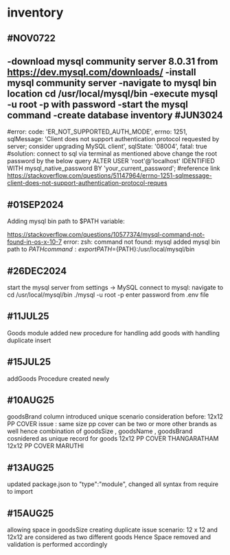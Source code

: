# inventory
#NOV0722
--------
-download mysql community server 8.0.31 from https://dev.mysql.com/downloads/
-install mysql community server
-navigate to mysql bin location cd /usr/local/mysql/bin
-execute mysql -u root -p with password
-start the mysql command
-create database inventory
#JUN3024
--------
#error:
code: 'ER_NOT_SUPPORTED_AUTH_MODE',
  errno: 1251,
  sqlMessage: 'Client does not support authentication protocol requested by server; consider upgrading MySQL client',
  sqlState: '08004',
  fatal: true
#solution:
connect to sql via terminal as mentioned above
change the root password by the below query
ALTER USER 'root'@'localhost' IDENTIFIED WITH mysql_native_password BY 'your_current_password';
#reference link
https://stackoverflow.com/questions/51147964/errno-1251-sqlmessage-client-does-not-support-authentication-protocol-reques

#01SEP2024
--------
Adding mysql bin path to $PATH variable:

https://stackoverflow.com/questions/10577374/mysql-command-not-found-in-os-x-10-7
error: 
  zsh: command not found: mysql
added mysql bin path to $PATH
command:
export PATH=${PATH}:/usr/local/mysql/bin

#26DEC2024
----------
start the mysql server from settings -> MySQL
connect to mysql:
navigate to cd /usr/local/mysql/bin
./mysql -u root -p
enter password from .env file

#11JUL25
---------
Goods module added new procedure for handling add goods with handling duplicate insert

#15JUL25
--------
addGoods Procedure created newly

#10AUG25
--------
goodsBrand column introduced
unique scenario consideration before:
12x12 PP COVER
issue : same size pp cover can be two or more other brands as well
hence combination of goodsSize , goodsName , goodsBrand cosnidered as unique record for goods
12x12 PP COVER THANGARATHAM
12x12 PP COVER MARUTHI

#13AUG25
--------
updated package.json to "type":"module",
changed all syntax from require to import

#15AUG25
---------
allowing space in goodsSize creating duplicate issue
scenario: 12 x 12 and 12x12 are considered as two different goods
Hence Space removed and validation is performed accordingly